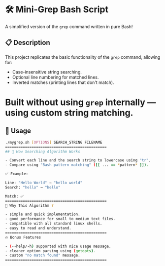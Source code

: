 # 🛠️ Mini-Grep Bash Script

A simplified version of the `grep` command written in pure Bash!

## 📋 Description

This project replicates the basic functionality of the `grep` command, allowing for:
- Case-insensitive string searching.
- Optional line numbering for matched lines.
- Inverted matches (printing lines that don't match).

Built **without** using `grep` internally — using custom string matching.
==============================================
## 🚀 Usage

```bash
./mygrep.sh [OPTIONS] SEARCH_STRING FILENAME
==============================================
## 🧠 How Searching Algorithm Works

- Convert each line and the search string to lowercase using "tr".
- Compare using "Bash pattern matching" ([[ ... == *pattern* ]]).

✅ Example:

Line: "Hello World" → "hello world"
Search: "hello" → "hello"

Match: ✅
==============================================
💬 Why This Algorithm ?

- simple and quick implementation.
- good performance for small to medium text files.
- compatible with all standard linux shells.
- easy to read and understand.
==============================================
🔥 Bonus Features

- (--help/-h) supported with nice usage message.
- cleaner option parsing using (getopts).
- custom "no match found" message.
==============================================
